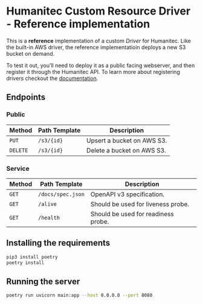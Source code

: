 # Humanitec Custom Resource Driver - Reference implementation

This is a **reference** implementation of a custom *Driver* for Humanitec.
Like the built-in AWS driver, the reference implementatioin deploys a new S3 bucket on demand.

To test it out, you'll need to deploy it as a public facing webserver, and then register it through the Humanitec API.
To learn more about registering drivers checkout the [documentation](https://docs.humanitec.com/integrations/create-own-resource-driver).


## Endpoints

### Public

| Method   | Path Template | Description                |
|----------|---------------|----------------------------|
| `PUT`    | `/s3/{id}`    | Upsert a bucket on AWS S3. |
| `DELETE` | `/s3/{id}`    | Delete a bucket on AWS S3. |


### Service

| Method | Path Template     | Description                         |
|--------|-------------------|-------------------------------------|
| `GET`  | `/docs/spec.json` | OpenAPI v3 specification.           |
| `GET`  | `/alive`          | Should be used for liveness probe.  |
| `GET`  | `/health`         | Should be used for readiness probe. |


## Installing the requirements
```bash
pip3 install poetry
poetry install
```

## Running the server

```bash
poetry run uvicorn main:app --host 0.0.0.0 --port 8080
```

